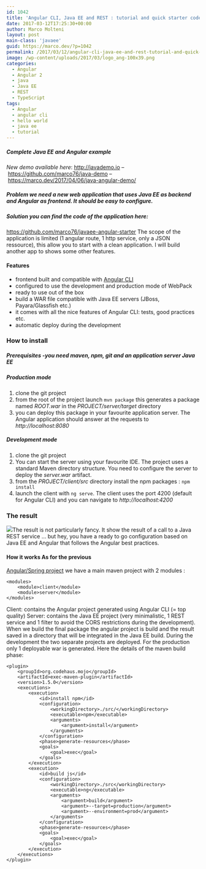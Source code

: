 ```yaml
---
id: 1042
title: 'Angular CLI, Java EE and REST : tutorial and quick starter code for Hello World'
date: 2017-03-12T17:25:30+00:00
author: Marco Molteni
layout: post
main-class: 'javaee'
guid: https://marco.dev/?p=1042
permalink: /2017/03/12/angular-cli-java-ee-and-rest-tutorial-and-quick-starter-code-for-hello-world/
image: /wp-content/uploads/2017/03/logo_ang-100x39.png
categories:
  - Angular
  - Angular 2
  - java
  - Java EE
  - REST
  - TypeScript
tags:
  - Angular
  - angular cli
  - hello world
  - java ee
  - tutorial
---
```

##### Complete Java EE and Angular example

_New demo available here_: <http://javademo.io> &#8211; <https://github.com/marco76/java-demo> &#8211; <https://marco.dev/2017/04/06/java-angular-demo/>

##### Problem we need a new web application that uses Java EE as backend and Angular as frontend. It should be easy to configure.

##### Solution you can find the code of the application here:

<https://github.com/marco76/javaee-angular-starter> The scope of the application is limited (1 angular route, 1 http service, only a JSON ressource), this allow you to start with a clean application. I will build another app to shows some other features.

#### Features

  * frontend built and compatible with [Angular CLI](https://cli.angular.io)
  * configured to use the development and production mode of WebPack
  * ready to use out of the box
  * build a WAR file compatible with Java EE servers (JBoss, Payara/Glassfish etc.)
  * it comes with all the nice features of Angular CLI: tests, good practices etc.
  * automatic deploy during the development

### How to install

##### Prerequisites -you need maven, npm, git and an application server Java EE

##### Production mode

  1. clone the git project
  2. from the root of the project launch `mvn package` this generates a package named _ROOT.war_ in the _PROJECT/server/target_ directory
  3. you can deploy this package in your favourite application server. The Angular application should answer at the requests to _http://localhost:8080_

##### Development mode

  1. clone the git project
  2. You can start the server using your favourite IDE. The project uses a standard Maven directory structure. You need to configure the server to deploy the _server.war_ artifact.
  3. from the _PROJECT/client/src_ directory install the npm packages : `npm install`
  4. launch the client with `ng serve`. The client uses the port 4200 (default for Angular CLI) and you can navigate to _http://localhost:4200_

### The result

 <img class="alignnone size-full wp-image-1041" src="{{site.baseurl}}/assets/img/uploads/2017/03/payara_easy.png?resize=700%2C281" data-recalc-dims="1" />The result is not particularly fancy. It show the result of a call to a Java REST service &#8230; but hey, you have a ready to go configuration based on Java EE and Angular that follows the Angular best practices.

#### How it works As for the previous

[Angular/Spring project](https://marco.dev/2016/02/23/spring-boot-angularjs-2-typescript-hello-world-tutorial/) we have a main maven project with 2 modules :

    <modules>
        <module>client</module>
        <module>server</module>
    </modules>
    

Client: contains the Angular project generated using Angular CLI (= top quality) Server: contains the Java EE project (very minimalistic, 1 REST service and 1 filter to avoid the CORS restrictions during the development). When we build the final package the angular project is build and the result saved in a directory that will be integrated in the Java EE build. During the development the two separate projects are deployed. For the production only 1 deployable war is generated. Here the details of the maven build phase:

    <plugin>
        <groupId>org.codehaus.mojo</groupId>
        <artifactId>exec-maven-plugin</artifactId>
        <version>1.5.0</version>
        <executions>
            <execution>
                <id>install npm</id>
                <configuration>
                    <workingDirectory>./src/</workingDirectory>
                    <executable>npm</executable>
                    <arguments>
                        <argument>install</argument>
                    </arguments>
                </configuration>
                <phase>generate-resources</phase>
                <goals>
                    <goal>exec</goal>
                </goals>
            </execution>
            <execution>
                <id>build js</id>
                <configuration>
                    <workingDirectory>./src</workingDirectory>
                    <executable>ng</executable>
                    <arguments>
                        <argument>build</argument>
                        <argument>--target=production</argument>
                        <argument>--environment=prod</argument>
                    </arguments>
                </configuration>
                <phase>generate-resources</phase>
                <goals>
                    <goal>exec</goal>
                </goals>
            </execution>
        </executions>
    </plugin>
